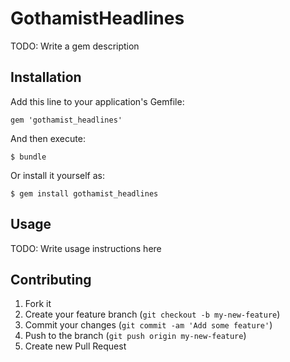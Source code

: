 # GothamistHeadlines

TODO: Write a gem description

## Installation

Add this line to your application's Gemfile:

    gem 'gothamist_headlines'

And then execute:

    $ bundle

Or install it yourself as:

    $ gem install gothamist_headlines

## Usage

TODO: Write usage instructions here

## Contributing

1. Fork it
2. Create your feature branch (`git checkout -b my-new-feature`)
3. Commit your changes (`git commit -am 'Add some feature'`)
4. Push to the branch (`git push origin my-new-feature`)
5. Create new Pull Request
